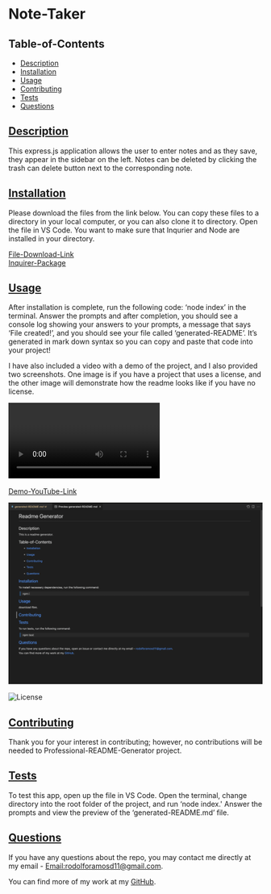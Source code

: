# Note-Taker

## Table-of-Contents

- [Description](#description)
- [Installation](#install)
- [Usage](#usage)
- [Contributing](#contribute)
- [Tests](#tests)
- [Questions](#questions)

## [Description](#table-of-contents)

This express.js application allows the user to enter notes and as they save, they appear in the sidebar on the left. Notes can be deleted by clicking the trash can delete button next to the corresponding note.

## [Installation](#table-of-contents)

Please download the files from the link below. You can copy these files to a directory in your local computer, or you can also clone it to directory. Open the file in VS Code. You want to make sure that Inqurier and Node are installed in your directory.

[File-Download-Link](https://github.com/rramosx11/Professional-README-Generator)<br>
[Inquirer-Package](https://www.npmjs.com/package/inquirer)

## [Usage](#table-of-contents)

After installation is complete, run the following code: ‘node index’ in the terminal. Answer the prompts and after completion, you should see a console log showing your answers to your prompts, a message that says ‘File created!’, and you should see your file called ‘generated-README’. It’s generated in mark down syntax so you can copy and paste that code into your project!

I have also included a video with a demo of the project, and I also provided two screenshots. One image is if you have a project that uses a license, and the other image will demonstrate how the readme looks like if you have no license.

![Demo-Download](https://github.com/rramosx11/Professional-README-Generator/blob/main/assets/README-Generator.mp4)

[Demo-YouTube-Link](https://www.youtube.com/watch?v=O_8ztMHr0z4)

![No License](https://github.com/rramosx11/Professional-README-Generator/blob/main/assets/withoutlicense.png)

![License](https://github.com/rramosx11/Professional-README-Generator/blob/main/assets/withlicense.png)

## [Contributing](#table-of-contents)

Thank you for your interest in contributing; however, no contributions will be needed to Professional-README-Generator project.

## [Tests](#table-of-contents)

To test this app, open up the file in VS Code. Open the terminal, change directory into the root folder of the project, and run ‘node index.' Answer the prompts and view the preview of the ‘generated-README.md’ file.

## [Questions](#table-of-contents)

If you have any questions about the repo, you may contact me directly at my email - [Email:rodolforamosd11@gmail.com](mailto:rodolforamosd11@gmail.com).<br>

You can find more of my work at my [GitHub](https://github.com/rramosx11).
